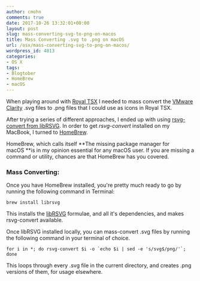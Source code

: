 ```yaml
---
author: cmohn
comments: true
date: 2017-10-26 13:32:01+00:00
layout: post
slug: mass-converting-svg-to-png-on-macos
title: Mass Converting .svg to .png on macOS
url: /osx/mass-converting-svg-to-png-on-macos/
wordpress_id: 4813
categories:
- OS X
tags:
- Blogtober
- HomeBrew
- macOS
---
```


When playing around with [Royal TSX](http://vninja.net/osx/making-royal-tsx-even-more-awesome/) I needed to mass convert the [VMware Clarity](https://github.com/vmware/clarity/tree/master/src/clarity-icons) .svg files to .png files that I could use as icons in Royal TSX.

After trying a series of different approaches, I ended up with using [rsvg-convert from libRSVG](https://wiki.gnome.org/action/show/Projects/LibRsvg?action=show&redirect=LibRsvg). In order to get _rsvg-convert_ installed on my MacBook, I turned to [HomeBrew](https://brew.sh).

<!--more-->

HomeBrew, which calls itself **The missing package manager for macOS **is in my opinion essential for any macOS user. If you are missing a command or utility, chances are that HomeBrew has you covered.



### Mass Converting:



Once you have HomeBrew installed, you're pretty much ready to go by running the following command in Terminal:



    brew install librsvg



This installs the [libRSVG](http://formulae.brew.sh/formula/librsvg) formulae, and all it's dependencies, and makes rsvg-convert available.

Once libRSVG installed locally, you can mass-convert .svg files by running the following command in your terminal of choice.



    for i in *; do rsvg-convert $i -o `echo $i | sed -e 's/svg$/png/'`; done



This loops through every .svg file in the current directory, and creates .png versions of them, for usage elsewhere.
